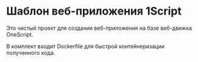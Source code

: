 # Шаблон веб-приложения 1Script

Это чистый проект для создания веб-приложения на базе веб-движка OneScript.

В комплект входит Dockerfile для быстрой контейнеризации полученного кода.
